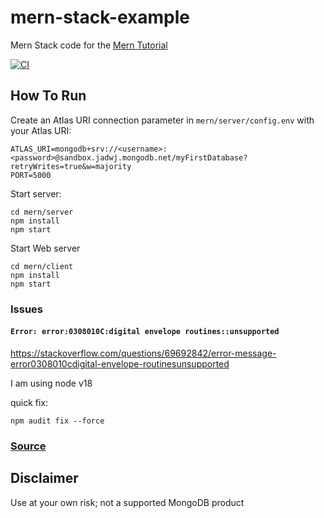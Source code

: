 # mern-stack-example
Mern Stack code for the [Mern Tutorial](https://www.mongodb.com/languages/mern-stack-tutorial)

[![CI](https://github.com/mongodb-developer/mern-stack-example/actions/workflows/main.yaml/badge.svg)](https://github.com/mongodb-developer/mern-stack-example/actions/workflows/main.yaml)

## How To Run
Create an Atlas URI connection parameter in `mern/server/config.env` with your Atlas URI:
```
ATLAS_URI=mongodb+srv://<username>:<password>@sandbox.jadwj.mongodb.net/myFirstDatabase?retryWrites=true&w=majority
PORT=5000
```

Start server:
```
cd mern/server
npm install
npm start
```

Start Web server
```
cd mern/client
npm install
npm start
```

### Issues

#### `Error: error:0308010C:digital envelope routines::unsupported`

https://stackoverflow.com/questions/69692842/error-message-error0308010cdigital-envelope-routinesunsupported


I am using node v18

quick fix:
```
npm audit fix --force
```

### [Source](https://github.com/wgong/mern-stack-example)

## Disclaimer

Use at your own risk; not a supported MongoDB product

